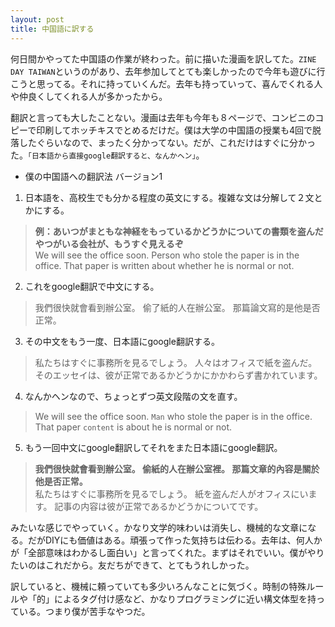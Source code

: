```yaml
---
layout: post
title: 中国語に訳する
---
```


何日間かやってた中国語の作業が終わった。前に描いた漫画を訳してた。`ZINE DAY TAIWAN`というのがあり、去年参加してとても楽しかったので今年も遊びに行こうと思ってる。それに持っていくんだ。去年も持っていって、喜んでくれる人や仲良くしてくれる人が多かったから。

翻訳と言っても大したことない。漫画は去年も今年も８ページで、コンビニのコピーで印刷してホッチキスでとめるだけだ。僕は大学の中国語の授業も4回で脱落したぐらいなので、まったく分かってない。だが、これだけはすぐに分かった。`「日本語から直接google翻訳すると、なんかヘン」`。

- 僕の中国語への翻訳法 バージョン1

1. 日本語を、高校生でも分かる程度の英文にする。複雑な文は分解して２文とかにする。
> **例：あいつがまともな神経をもっているかどうかについての書類を盗んだやつがいる会社が、もうすぐ見えるぞ**<br>
> We will see the office soon. Person who stole the paper is in the office. That paper is written about whether he is normal or not.

2. これをgoogle翻訳で中文にする。
> 我們很快就會看到辦公室。 偷了紙的人在辦公室。 那篇論文寫的是他是否正常。

3. その中文をもう一度、日本語にgoogle翻訳する。
> 私たちはすぐに事務所を見るでしょう。 人々はオフィスで紙を盗んだ。 そのエッセイは、彼が正常であるかどうかにかかわらず書かれています。

4. なんかヘンなので、ちょっとずつ英文段階の文を直す。
> We will see the office soon. `Man` who stole the paper is in the office. That paper `content` is about he is normal or not.

5. もう一回中文にgoogle翻訳してそれをまた日本語にgoogle翻訳。
> **我們很快就會看到辦公室。 偷紙的人在辦公室裡。 那篇文章的內容是關於他是否正常。**<br>
> 私たちはすぐに事務所を見るでしょう。 紙を盗んだ人がオフィスにいます。 記事の内容は彼が正常であるかどうかについてです。

みたいな感じでやっていく。かなり文学的味わいは消失し、機械的な文章になる。だがDIYにも価値はある。頑張って作った気持ちは伝わる。去年は、何人かが「全部意味はわかるし面白い」と言ってくれた。まずはそれでいい。僕がやりたいのはこれだから。友だちができて、とてもうれしかった。

訳していると、機械に頼っていても多少いろんなことに気づく。時制の特殊ルールや「的」によるタグ付け感など、かなりプログラミングに近い構文体型を持っている。つまり僕が苦手なやつだ。
